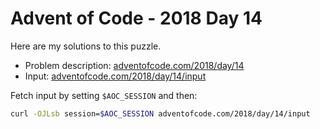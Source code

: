 # Advent of Code - 2018 Day 14
Here are my solutions to this puzzle.

* Problem description: [adventofcode.com/2018/day/14](https://adventofcode.com/2018/day/14)
* Input: [adventofcode.com/2018/day/14/input](https://adventofcode.com/2018/day/14/input)

Fetch input by setting `$AOC_SESSION` and then:
```bash
curl -OJLsb session=$AOC_SESSION adventofcode.com/2018/day/14/input
```
